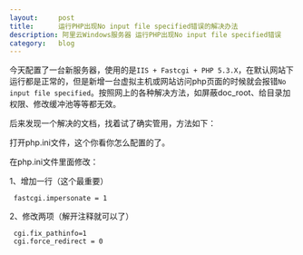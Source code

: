 ```yaml
---
layout:		post
title:		运行PHP出现No input file specified错误的解决办法
description: 阿里云Windows服务器 运行PHP出现No input file specified错误
category:	blog
---
```


今天配置了一台新服务器，使用的是`IIS + Fastcgi + PHP 5.3.X`，在默认网站下运行都是正常的，但是新增一台虚拟主机或网站访问php页面的时候就会报错`No input file specified`。按照网上的各种解决方法，如屏蔽doc_root、给目录加权限、修改缓冲池等等都无效。

后来发现一个解决的文档，找着试了确实管用，方法如下：

打开php.ini文件，这个你看你怎么配置的了。

在php.ini文件里面修改：

1、增加一行（这个最重要）

     fastcgi.impersonate = 1

2、修改两项（解开注释就可以了）

     cgi.fix_pathinfo=1
     cgi.force_redirect = 0